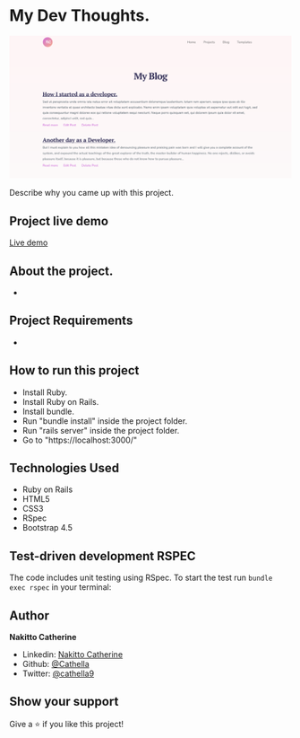 # My Dev Thoughts.
![](app/assets/images/blog.png)

Describe why you came up with this project.

## Project live demo
[Live demo]()

## About the project.
- 

## Project Requirements
- 

## How to run this project

- Install Ruby.
- Install Ruby on Rails.
- Install bundle.
- Run "bundle install" inside the project  folder.
- Run "rails server" inside the project folder.
- Go to "https://localhost:3000/"

## Technologies Used
- Ruby on Rails
- HTML5
- CSS3
- RSpec
- Bootstrap 4.5

## Test-driven development RSPEC

The code includes unit testing using RSpec. To start the test run `bundle exec rspec` in your terminal:

## Author

**Nakitto Catherine**
- Linkedin: [Nakitto Catherine](https://www.linkedin.com/in/nakitto-catherine2020)
- Github: [@Cathella](https://github.com/Cathella)
- Twitter: [@cathella9](https://twitter.com/cathella9)


## Show your support

Give a ⭐️ if you like this project!
